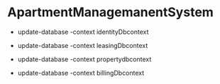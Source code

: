 # ApartmentManagemanentSystem

- update-database -context identityDbcontext
  
- update-database -context leasingDbcontext
  
- update-database -context propertydbcontext
  
- update-database -context billingDbcontext
